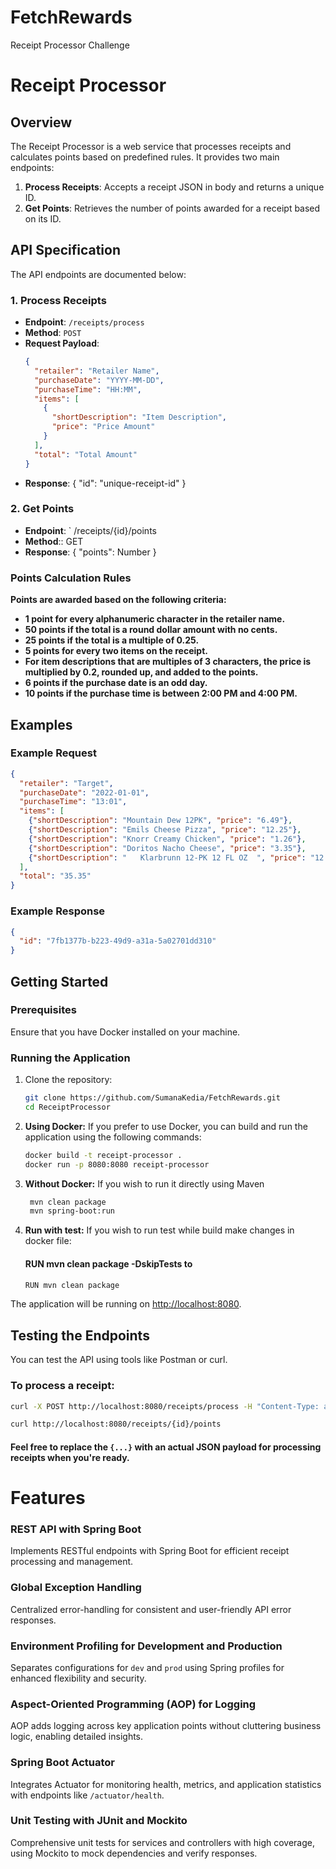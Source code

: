# FetchRewards
Receipt Processor Challenge

# Receipt Processor

## Overview
The Receipt Processor is a web service that processes receipts and calculates points based on predefined rules. It provides two main endpoints:
1. **Process Receipts**: Accepts a receipt JSON in body and returns a unique ID.
2. **Get Points**: Retrieves the number of points awarded for a receipt based on its ID.

## API Specification
The API endpoints are documented below:

### 1. Process Receipts
- **Endpoint**: `/receipts/process`
- **Method**: `POST`
- **Request Payload**:
  ```json
  {
    "retailer": "Retailer Name",
    "purchaseDate": "YYYY-MM-DD",
    "purchaseTime": "HH:MM",
    "items": [
      {
        "shortDescription": "Item Description",
        "price": "Price Amount"
      }
    ],
    "total": "Total Amount"
  }
- **Response**:
  {
  "id": "unique-receipt-id"
  }
  
### 2. Get Points
- **Endpoint**: ` /receipts/{id}/points
- **Method**:: GET
- **Response**:
{
  "points": Number
}

### Points Calculation Rules
**Points are awarded based on the following criteria:**
- **1 point for every alphanumeric character in the retailer name.**
- **50 points if the total is a round dollar amount with no cents.**
- **25 points if the total is a multiple of 0.25.**
- **5 points for every two items on the receipt.**
- **For item descriptions that are multiples of 3 characters, the price is multiplied by 0.2, rounded up, and added to the points.**
- **6 points if the purchase date is an odd day.**
- **10 points if the purchase time is between 2:00 PM and 4:00 PM.**

## Examples

### Example Request

```json
{
  "retailer": "Target",
  "purchaseDate": "2022-01-01",
  "purchaseTime": "13:01",
  "items": [
    {"shortDescription": "Mountain Dew 12PK", "price": "6.49"},
    {"shortDescription": "Emils Cheese Pizza", "price": "12.25"},
    {"shortDescription": "Knorr Creamy Chicken", "price": "1.26"},
    {"shortDescription": "Doritos Nacho Cheese", "price": "3.35"},
    {"shortDescription": "   Klarbrunn 12-PK 12 FL OZ  ", "price": "12.00"}
  ],
  "total": "35.35"
}
```

### Example Response
```json
{
  "id": "7fb1377b-b223-49d9-a31a-5a02701dd310"
}
```

## Getting Started

### Prerequisites

Ensure that you have Docker installed on your machine.

### Running the Application

1. Clone the repository:

    ```bash
    git clone https://github.com/SumanaKedia/FetchRewards.git
    cd ReceiptProcessor
    ```

2. **Using Docker:** If you prefer to use Docker, you can build and run the application using the following commands:

    ```bash
    docker build -t receipt-processor .
    docker run -p 8080:8080 receipt-processor
    ```

3. **Without Docker:** If you wish to run it directly using Maven

    ```bash
     mvn clean package
     mvn spring-boot:run
    ```
4. **Run with test:** If you wish to run test while build make changes in docker file:
    #### RUN mvn clean package -DskipTests to
    ```bash
    RUN mvn clean package
    ```
   
The application will be running on [http://localhost:8080](http://localhost:8080).


## Testing the Endpoints

You can test the API using tools like Postman or curl.

### To process a receipt:

```bash
curl -X POST http://localhost:8080/receipts/process -H "Content-Type: application/json" -d '{...}'
```
```bash
curl http://localhost:8080/receipts/{id}/points
```

#### Feel free to replace the `{...}` with an actual JSON payload for processing receipts when you're ready.

# Features

### REST API with Spring Boot
Implements RESTful endpoints with Spring Boot for efficient receipt processing and management.

### Global Exception Handling
Centralized error-handling for consistent and user-friendly API error responses.

### Environment Profiling for Development and Production
Separates configurations for `dev` and `prod` using Spring profiles for enhanced flexibility and security.

### Aspect-Oriented Programming (AOP) for Logging
AOP adds logging across key application points without cluttering business logic, enabling detailed insights.

### Spring Boot Actuator
Integrates Actuator for monitoring health, metrics, and application statistics with endpoints like `/actuator/health`.

### Unit Testing with JUnit and Mockito
Comprehensive unit tests for services and controllers with high coverage, using Mockito to mock dependencies and verify responses.






